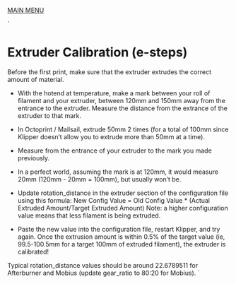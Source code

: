 [MAIN MENU](/README.md)

`
# Extruder Calibration (e-steps)
Before the first print, make sure that the extruder extrudes the correct amount of material.

- With the hotend at temperature, make a mark between your roll of filament and your extruder, between 120mm and 150mm away from the entrance to the extruder. Measure the distance from the extrance of the extruder to that mark.
- In Octoprint / Mailsail, extrude 50mm 2 times (for a total of 100mm since Klipper doesn’t allow you to extrude more than 50mm at a time).
- Measure from the entrance of your extruder to the mark you made previously.
- In a perfect world, assuming the mark is at 120mm, it would measure 20mm (120mm - 20mm = 100mm), but usually won’t be.
- Update rotation_distance in the extruder section of the configuration file using this formula:
New Config Value = Old Config Value * (Actual Extruded Amount/Target Extruded Amount)
Note: a higher configuration value means that less filament is being extruded.

- Paste the new value into the configuration file, restart Klipper, and try again. Once the extrusion amount is within 0.5% of the target value (ie, 99.5-100.5mm for a target 100mm of extruded filament), the extruder is calibrated!

Typical rotation_distance values should be around 22.6789511 for Afterburner and Mobius (update gear_ratio to 80:20 for Mobius).
`
